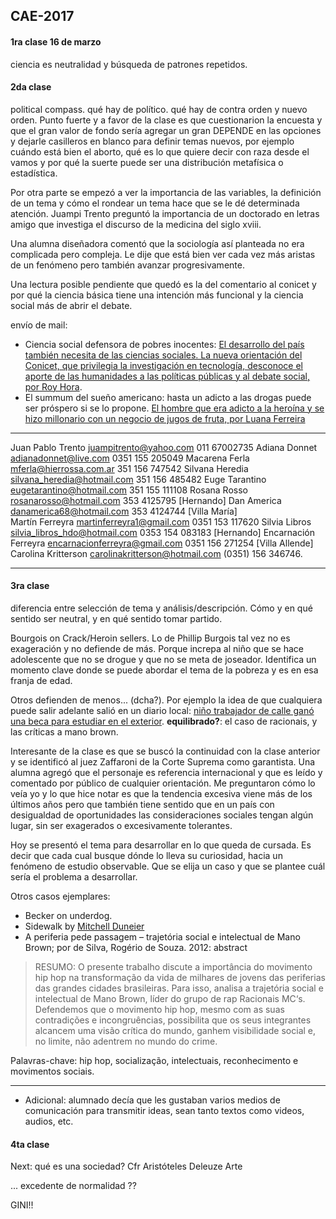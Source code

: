 ## CAE-2017

#### 1ra clase 16 de marzo

ciencia es neutralidad y búsqueda de patrones repetidos.

#### 2da clase

political compass. qué hay de político. qué hay de contra orden y nuevo orden.
Punto fuerte y a favor de la clase es que cuestionarion la encuesta y que el gran valor de fondo sería agregar un gran DEPENDE en las opciones y dejarle casilleros en blanco para definir temas nuevos, por ejemplo cuándo está bien el aborto, qué es lo que quiere decir con raza desde el vamos y por qué la suerte puede ser una distribución metafísica o estadística.

Por otra parte se empezó a ver la importancia de las variables, la definición de un tema y cómo el rondear un tema hace que se le dé determinada atención. Juampi Trento preguntó la importancia de un doctorado en letras amigo que investiga el discurso de la medicina del siglo xviii.

Una alumna diseñadora comentó que la sociología así planteada no era complicada pero compleja. Le dije que está bien ver cada vez más aristas de un fenómeno pero también avanzar progresivamente.

Una lectura posible pendiente que quedó es la del comentario al conicet y por qué la ciencia básica tiene una intención más funcional y la ciencia social más de abrir el debate.

envío de mail:

- Ciencia social defensora de pobres inocentes: [El desarrollo del país también necesita de las ciencias sociales. La nueva orientación del Conicet, que privilegia la investigación en tecnología, desconoce el aporte de las humanidades a las políticas públicas y al debate social, por Roy Hora](http://www.lanacion.com.ar/1990938-el-desarrollo-del-pais-tambien-necesita-de-las-ciencias-sociales).
- El summum del sueño americano: hasta un adicto a las drogas puede ser próspero si se lo propone. [El hombre que era adicto a la heroína y se hizo millonario con un negocio de jugos de fruta, por Luana Ferreira](http://www.bbc.com/mundo/noticias-39405752)
___


Juan Pablo Trento 		juampitrento@yahoo.com						011 67002735
Adiana Donnet 			adianadonnet@live.com						0351 155 205049
Macarena Ferla			mferla@hierrossa.com.ar						351 156 747542
Silvana Heredia 		silvana_heredia@hotmail.com					351 156 485482
Euge Tarantino 			eugetarantino@hotmail.com 					351 155 111108
Rosana Rosso 			rosanarosso@hotmail.com						353 4125795 [Hernando]
Dan America 			danamerica68@hotmail.com					353 4124744 [Villa María]	
Martín Ferreyra			martinferreyra1@gmail.com					0351 153 117620
Silvia Libros 			silvia_libros_hdo@hotmail.com				0353 154 083183 [Hernando]
Encarnación Ferreyra	encarnacionferreyra@gmail.com				0351 156 271254 [Villa Allende]
Carolina Kritterson		carolinakritterson@hotmail.com				(0351) 156 346746.

___

#### 3ra clase

diferencia entre selección de tema y análisis/descripción. Cómo y en qué sentido ser neutral, y en qué sentido tomar partido.

Bourgois on Crack/Heroin sellers. Lo de Phillip Burgois tal vez no es exageración y no defiende de más. Porque increpa al niño que se hace adolescente que no se drogue y que no se meta de joseador. Identifica un momento clave donde se puede abordar el tema de la pobreza y es en esa franja de edad.

Otros defienden de menos... (dcha?). Por ejemplo la idea de que cualquiera puede salir adelante salió en un diario local: [niño trabajador de calle ganó una beca para estudiar en el exterior](http://www.clarin.com/sociedad/vende-turrones-calle-gano-beca-estudiar-exterior_0_HJtHxmmng.html).
**equilibrado?**: el caso de racionais, y las críticas a mano brown.

Interesante de la clase es que se buscó la continuidad con la clase anterior y se identificó al juez Zaffaroni de la Corte Suprema como garantista. Una alumna agregó que el personaje es referencia internacional y que es leído y comentado por público de cualquier orientación. Me preguntaron cómo lo veía yo y lo que hice notar es que la tendencia excesiva viene más de los últimos años pero que también tiene sentido que en un país con desigualdad de oportunidades las consideraciones sociales tengan algún lugar, sin ser exagerados o excesivamente tolerantes.

Hoy se presentó el tema para desarrollar en lo que queda de cursada. Es decir que cada cual busque dónde lo lleva su curiosidad, hacia un fenómeno de estudio observable. Que se elija un caso y que se plantee cuál sería el problema a desarrollar.

Otros casos ejemplares:

- Becker on underdog.
- Sidewalk by [Mitchell Duneier](http://www.salon.com/1999/12/16/duneier/)
- A periferia pede passagem – trajetória social e intelectual de Mano Brown; por de Silva, Rogério de Souza. 2012: abstract

> RESUMO: O presente trabalho discute a importância do movimento hip hop na transformação
da vida de milhares de jovens das periferias das grandes cidades brasileiras. Para isso, analisa a 
trajetória social e intelectual de Mano Brown, líder do grupo de rap Racionais MC‘s. Defendemos que 
o movimento hip hop, mesmo com as suas contradições e incongruências,
possibilita que os seus integrantes alcancem uma visão crítica do mundo, ganhem visibilidade
social e, no limite, não adentrem no mundo do crime.

Palavras-chave: hip hop, socialização, intelectuais, reconhecimento e movimentos sociais.

___


* Adicional: alumnado decía que les gustaban varios medios de comunicación para transmitir ideas, sean tanto textos como videos, audios, etc. 

#### 4ta clase

Next: qué es una sociedad? Cfr Aristóteles Deleuze Arte

... excedente de normalidad ??

GINI!!
